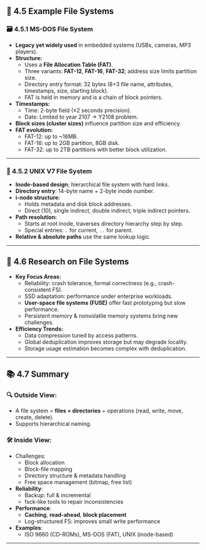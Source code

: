 ## 📁 4.5 Example File Systems

### 🗃️ 4.5.1 MS-DOS File System

- **Legacy yet widely used** in embedded systems (USBs, cameras, MP3 players).
- **Structure:**
  - Uses a **File Allocation Table (FAT)**.
  - Three variants: **FAT-12**, **FAT-16**, **FAT-32**; address size limits partition size.
  - Directory entry format: 32 bytes (8+3 file name, attributes, timestamps, size, starting block).
  - FAT is held in memory and is a chain of block pointers.
- **Timestamps:**
  - Time: 2-byte field (±2 seconds precision).
  - Date: Limited to year 2107 → Y2108 problem.
- **Block sizes (cluster sizes)** influence partition size and efficiency.
- **FAT evolution:**
  - FAT-12: up to ~16MB.
  - FAT-16: up to 2GB partition, 8GB disk.
  - FAT-32: up to 2TB partitions with better block utilization.

---

### 🐧 4.5.2 UNIX V7 File System

- **Inode-based design**; hierarchical file system with hard links.
- **Directory entry**: 14-byte name + 2-byte inode number.
- **i-node structure:**
  - Holds metadata and disk block addresses.
  - Direct (10), single indirect, double indirect, triple indirect pointers.
- **Path resolution:**
  - Starts at root inode, traverses directory hierarchy step by step.
  - Special entries: `.` for current, `..` for parent.
- **Relative & absolute paths** use the same lookup logic.

---

## 🧪 4.6 Research on File Systems

- **Key Focus Areas:**
  - Reliability: crash tolerance, formal correctness (e.g., crash-consistent FS).
  - SSD adaptation: performance under enterprise workloads.
  - **User-space file systems (FUSE)** offer fast prototyping but slow performance.
  - Persistent memory & nonvolatile memory systems bring new challenges.
- **Efficiency Trends:**
  - Data compression tuned by access patterns.
  - Global deduplication improves storage but may degrade locality.
  - Storage usage estimation becomes complex with deduplication.

---

## 📚 4.7 Summary

### 🔍 Outside View:
- A file system = **files + directories** + operations (read, write, move, create, delete).
- Supports hierarchical naming.

### 🛠️ Inside View:
- Challenges:
  - Block allocation
  - Block-file mapping
  - Directory structure & metadata handling
  - Free space management (bitmap, free list)
- **Reliability**:
  - Backup: full & incremental
  - fsck-like tools to repair inconsistencies
- **Performance**:
  - **Caching**, **read-ahead**, **block placement**
  - Log-structured FS: improves small write performance
- **Examples**:
  - ISO 9660 (CD-ROMs), MS-DOS (FAT), UNIX (inode-based)

---
